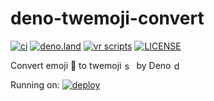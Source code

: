 # deno-twemoji-convert

[![ci](https://github.com/kawarimidoll/deno-twemoji-convert/workflows/ci/badge.svg)](.github/workflows/ci.yml)
[![deno.land](https://img.shields.io/badge/deno-%5E1.13.0-green?logo=deno)](https://deno.land)
[![vr scripts](https://badges.velociraptor.run/flat.svg)](https://velociraptor.run)
[![LICENSE](https://img.shields.io/badge/license-MIT-brightgreen)](LICENSE)

Convert emoji 🦕 to twemoji
<img src="https://twemoji.maxcdn.com/v/13.1.0/72x72/1f995.png" alt="sauropod" style="height: 1em;width: 1em;margin: 0 0.05em 0 0.1em;vertical-align: -0.1em;">
by Deno
<img src="https://icongr.am/simple/deno.svg" alt="deno" style="height: 1em;width: 1em;margin: 0 0.05em 0 0.1em;vertical-align: -0.1em;">

Running on:
[![deploy](https://deno.com/deno-deploy-button.svg)](https://twemoji.deno.dev/)
